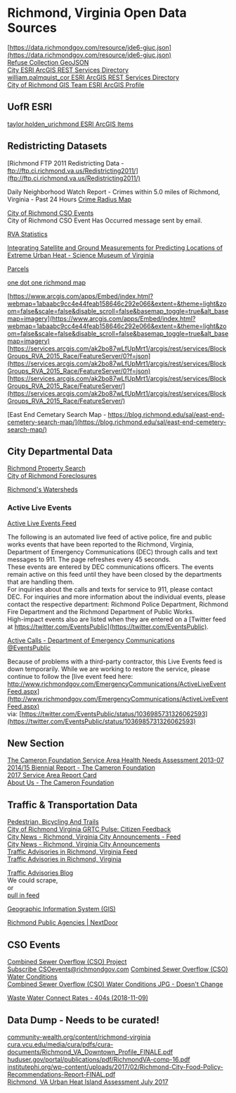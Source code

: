 # Richmond, Virginia Open Data Sources  

[https://data.richmondgov.com/resource/jde6-giuc.json](https://data.richmondgov.com/resource/jde6-giuc.json)  
[Refuse Collection GeoJSON](https://data.richmondgov.com/api/geospatial/tnpy-mt5v?method=export&format=GeoJSON)  
[City ESRI ArcGIS REST Services Directory](https://services.arcgis.com/ak2bo87wLfUpMrt1/ArcGIS/rest/services)  
[william.palmquist_cor ESRI ArcGIS REST Services Directory](https://services1.arcgis.com/k3vhq11XkBNeeOfM/ArcGIS/rest/services)  
[City of Richmond GIS Team ESRI ArcGIS Profile](https://cor.maps.arcgis.com/home/user.html?user=richmondvagis)  

## UofR ESRI  
[taylor.holden_urichmond ESRI ArcGIS Items](http://www.arcgis.com/home/search.html?q=owner%3Ataylor.holden_urichmond&restrict=false&start=1&sortOrder=true&sortField=relevance)  

## Redistricting Datasets  
[Richmond FTP 2011 Redistricting Data - ftp://ftp.ci.richmond.va.us/Redistricting2011/](ftp://ftp.ci.richmond.va.us/Redistricting2011/)  

Daily Neighborhood Watch Report - Crimes within 5.0 miles of Richmond, Virginia - Past 24 Hours
[Crime Radius Map](https://communitycrimemap.com/?address=(37.54072570800781,-77.43605041503906)&radius=5.0)  

[City of Richmond CSO Events](http://www.richmondgov.com/PublicUtilities/projectCombinedSewerOverflowWaterConditions.aspx)  
City of Richmond CSO Event Has Occurred message sent by email.  

[RVA Statistics](https://rvastatistics.com/)  

[Integrating Satellite and Ground Measurements for Predicting Locations of Extreme Urban Heat - Science Museum of Virginia](https://www.mdpi.com/2225-1154/7/1/5)  


[Parcels](http://services1.arcgis.com/k3vhq11XkBNeeOfM/ArcGIS/rest/services/Parcels/FeatureServer/0)

[one dot one richmond map](https://blog.richmond.edu/sal/one-dot-richmond/)

[https://www.arcgis.com/apps/Embed/index.html?webmap=1abaabc9cc4e44feab158646c292e066&extent=&theme=light&zoom=false&scale=false&disable_scroll=false&basemap_toggle=true&alt_basemap=imagery](https://www.arcgis.com/apps/Embed/index.html?webmap=1abaabc9cc4e44feab158646c292e066&extent=&theme=light&zoom=false&scale=false&disable_scroll=false&basemap_toggle=true&alt_basemap=imagery)  
[https://services.arcgis.com/ak2bo87wLfUpMrt1/arcgis/rest/services/BlockGroups_RVA_2015_Race/FeatureServer/0?f=json](https://services.arcgis.com/ak2bo87wLfUpMrt1/arcgis/rest/services/BlockGroups_RVA_2015_Race/FeatureServer/0?f=json)  
[https://services.arcgis.com/ak2bo87wLfUpMrt1/arcgis/rest/services/BlockGroups_RVA_2015_Race/FeatureServer/](https://services.arcgis.com/ak2bo87wLfUpMrt1/arcgis/rest/services/BlockGroups_RVA_2015_Race/FeatureServer/)  

[East End Cemetary Search Map - https://blog.richmond.edu/sal/east-end-cemetery-search-map/](https://blog.richmond.edu/sal/east-end-cemetery-search-map/)  

## City Departmental Data  
[Richmond Property Search](http://eservices.ci.richmond.va.us/applications/propertysearch/Search.aspx)  
[City of Richmond Foreclosures](http://idx.richmondvamls.net/i/Foreclosures_City_of_Richmond)  


[Richmond's Watersheds](http://www.rvah2o.org/richmonds-watersheds/)  



### Active Live Events  
[Active Live Events Feed](http://www.richmondgov.com/content/EmergencyCommunications/ActiveLiveEventFeed.aspx)  

The following is an automated live feed of active police, fire and public works events that have been reported to the Richmond, Virginia, Department of Emergency Communications (DEC) through calls and text messages to 911. The page refreshes every 45 seconds.  
These events are entered by DEC communications officers. The events remain active on this feed until they have been closed by the departments that are handling them.  
For inquiries about the calls and texts for service to 911, please contact DEC. For inquiries and more information about the individual events, please contact the respective department: Richmond Police Department, Richmond Fire Department and the Richmond Department of Public Works.  
High-impact events also are listed when they are entered on a [Twitter feed at https://twitter.com/EventsPublic](https://twitter.com/EventsPublic).  

[Active Calls - Department of Emergency Communications](http://eservices.ci.richmond.va.us/applications/publicsafety/ActiveCalls/)  
[@EventsPublic](https://twitter.com/EventsPublic)  




Because of problems with a third-party contractor, this Live Events feed is down temporarily. While we are working to restore the service, please continue to follow the [live event feed here: http://www.richmondgov.com/EmergencyCommunications/ActiveLiveEventFeed.aspx](http://www.richmondgov.com/EmergencyCommunications/ActiveLiveEventFeed.aspx)  
via: [https://twitter.com/EventsPublic/status/1036985731326062593](https://twitter.com/EventsPublic/status/1036985731326062593)  


## New Section  
[The Cameron Foundation Service Area Health Needs Assessment 2013-07](https://camfound.org/wp-content/uploads/2013/12/2013-Health-Needs-Assessment.pdf)  
[2014/15 Biennial Report - The Cameron Foundation](https://camfound.org/wp-content/uploads/2016/10/Cameron-AR-2014-15.pdf)  
[2017 Service Area Report Card](https://camfound.org/wp-content/uploads/2018/03/2017-Report-Card-Summary-for-web-FINAL.pdf)  
[About Us - The Cameron Foundation](https://camfound.org/about-us/publications)  

## Traffic & Transportation Data  

[Pedestrian, Bicycling And Trails](http://www.richmondgov.com/BikePed/index.aspx)  
[City of Richmond Virginia GRTC Pulse: Citizen Feedback](https://cor.maps.arcgis.com/apps/CrowdsourceReporter/index.html?appid=d009e99d528a48ddbdddcddeecfbef6d)  
[City News - Richmond, Virginia City Announcements - Feed](http://richmondvaannouncements.blogspot.com/feeds/posts/default)  
[City News - Richmond, Virginia City Announcements](http://richmondvaannouncements.blogspot.com/)  
[Traffic Advisories in Richmond, Virginia Feed](http://richmondvastreetcloser.blogspot.com/feeds/posts/default)  
[Traffic Advisories in Richmond, Virginia](http://richmondvastreetcloser.blogspot.com/)  




[Traffic Advisories Blog](http://richmondvastreetcloser.blogspot.com/)  
We could scrape,  
or  
[pull in feed](http://richmondvastreetcloser.blogspot.com/feeds/posts/default)  

[Geographic Information System (GIS)](http://www.richmondgov.com/PublicWorks/GISteam.aspx)  


[Richmond Public Agencies | NextDoor](https://nextdoor.com/agency-city/va/richmond/)  


## CSO Events  

[Combined Sewer Overflow (CSO) Project](http://www.richmondgov.com/publicutilities/projectCombinedSewerOverflow.aspx)  
[Subscribe CSOevents@richmondgov.com](mailto:CSOevents@richmondgov.com)
[Combined Sewer Overflow (CSO) Water Conditions](http://www.richmondgov.com/PublicUtilities/projectCombinedSewerOverflowWaterConditions.aspx)  
[Combined Sewer Overflow (CSO) Water Conditions JPG - Doesn't Change](http://www.richmondgov.com/PublicUtilities/images/CSONotification.jpg)  



[Waste Water Connect Rates - 404s (2018-11-09)](http://eservices.ci.richmond.va.us/APPLICATIONS/CSOSUBSCRIPTION/error.htm?aspxerrorpath=/applications/CSOSubscription/csoregister.aspx)  




## Data Dump - Needs to be curated!  
[community-wealth.org/content/richmond-virginia](https://community-wealth.org/content/richmond-virginia)  
[cura.vcu.edu/media/cura/pdfs/cura-documents/Richmond_VA_Downtown_Profile_FINALE.pdf](https://cura.vcu.edu/media/cura/pdfs/cura-documents/Richmond_VA_Downtown_Profile_FINALE.pdf)  
[huduser.gov/portal/publications/pdf/RichmondVA-comp-16.pdf](https://www.huduser.gov/portal/publications/pdf/RichmondVA-comp-16.pdf)  
[institutephi.org/wp-content/uploads/2017/02/Richmond-City-Food-Policy-Recommendations-Report-FINAL.pdf](http://www.institutephi.org/wp-content/uploads/2017/02/Richmond-City-Food-Policy-Recommendations-Report-FINAL.pdf)  
[Richmond, VA Urban Heat Island Assessment July 2017](https://osf.io/f9nhg/)  


